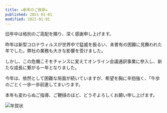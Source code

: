 ```yaml
---
title: ★新年のご挨拶★
published: 2021-01-01
modified: 2021-01-01
---
```


旧年中は格別のご高配を賜り、深く感謝申し上げます。

昨年は新型コロナウィルスが世界中で猛威を振るい、未曽有の困難に見舞われた年でした。弊社の業務も大きな影響を受けました。

しかし、この危機こそをチャンスに変えてオンライン会議通訳事業に参入し、新たな成長に繋がる一年となりました。

今年は、依然として困難な局面が続いていますが、希望を胸に辛抱強く、「牛歩のごとく一歩一歩前進してまいります。

本年も変わらぬご指導、ご鞭撻のほど、どうぞよろしくお願い申し上げます。

![年賀状](/pict/posts/2021/0101.jpg)
